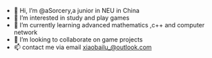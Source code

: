 - 👋 Hi, I’m @aSorcery,a junior in NEU in China
- 👀 I’m interested in study and play games
- 🌱 I’m currently learning advanced mathematics ,c++ and computer network
- 💞️ I’m looking to collaborate on game projects
- 📫 contact me via email xiaobailu_@outlook.com

<!---
aSorcery/aSorcery is a ✨ special ✨ repository because its `README.md` (this file) appears on your GitHub profile.
You can click the Preview link to take a look at your changes.
--->


